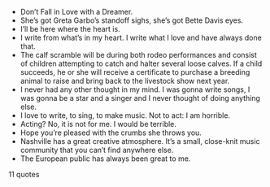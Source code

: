  - Don’t Fall in Love with a Dreamer.
 - She’s got Greta Garbo’s standoff sighs, she’s got Bette Davis eyes.
 - I’ll be here where the heart is.
 - I write from what’s in my heart. I write what I love and have always done that.
 - The calf scramble will be during both rodeo performances and consist of children attempting to catch and halter several loose calves. If a child succeeds, he or she will receive a certificate to purchase a breeding animal to raise and bring back to the livestock show next year.
 - I never had any other thought in my mind. I was gonna write songs, I was gonna be a star and a singer and I never thought of doing anything else.
 - I love to write, to sing, to make music. Not to act: I am horrible.
 - Acting? No, it is not for me. I would be terrible.
 - Hope you’re pleased with the crumbs she throws you.
 - Nashville has a great creative atmosphere. It’s a small, close-knit music community that you can’t find anywhere else.
 - The European public has always been great to me.

11 quotes